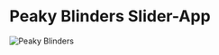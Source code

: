 # Peaky Blinders Slider-App

<div "><img style="text-align=center; src="images/peaky-blinders.gif" alt="Peaky Blinders" /></div>
